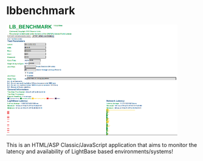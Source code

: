 lbbenchmark
===========

![alt tag](https://github.com/eduardolucioac/lbbenchmark/blob/master/Images/InAction.png)

This is an HTML/ASP Classic/JavaScript application that aims to monitor the latency and availability of LightBase based environments/systems!
